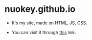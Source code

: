 # nuokey.github.io

- It's my site, made on HTML, JS, CSS.

- You can visit it through [this](https://nuokey.github.io/) link.
